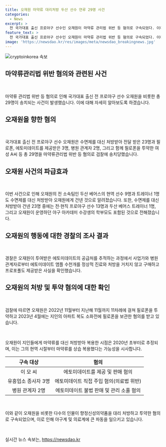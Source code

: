 ```yaml
---
title: 오재원 마약류 대리처방 두산 선수 연루 29명 사건
categories:
  - News
excerpt: >
  전 국가대표 출신 프로야구 선수인 오재원이 마약류 관리법 위반 등 혐의로 구속되었다. 이에 관련된 29명이 검찰에 송치됐는데, 이중 3명은 구속 상태로 이후 조사가 이루어졌다. 이 사건은 두산 베어스의 현역 선수 9명과 트레이너 1명이 수면제를 대신 처방받아 오재원에게 건넨 것으로 알려져 큰 충격을 주고 있다. 이로 인해 야구계와 팬들 사이에 큰 파장을 일으키고 있으며, 사건은 계속 수사 중이다.
feature_text: >
  전 국가대표 출신 프로야구 선수인 오재원이 마약류 관리법 위반 등 혐의로 구속되었다. 이에 관련된 29명이 검찰에 송치됐는데, 이중 3명은 구속 상태로 이후 조사가 이루어졌다. 이 사건은 두산 베어스의 현역 선수 9명과 트레이너 1명이 수면제를 대신 처방받아 오재원에게 건넨 것으로 알려져 큰 충격을 주고 있다. 이로 인해 야구계와 팬들 사이에 큰 파장을 일으키고 있으며, 사건은 계속 수사 중이다.
image: 'https://newsdao.kr/res/images/meta/newsdao_breakingnews.jpg'
---
```


<p><img src="https://newsdao.kr/res/images/meta/newsdao_breakingnews.jpg" alt="cryptoinkorea 속보" /></p>

<h2 data-ke-size="size26">마약류관리법 위반 혐의와 관련된 사건</h2>

<p data-ke-size="size16">&nbsp;</p>

<p>마약류 관리법 위반 등 혐의로 인해 국가대표 출신 전 프로야구 선수 오재원을 비롯한 총 29명이 송치되는 사건이 발생했습니다. 이에 대해 자세히 알아보도록 하겠습니다.</p>

<h2 data-ke-size="size26">오재원을 향한 혐의</h2>

<p data-ke-size="size16">&nbsp;</p>

<p>국가대표 출신 전 프로야구 선수 오재원은 수면제를 대신 처방받아 전달 받은 23명과 필로폰, 에토미데이트를 제공받은 3명, 병원 관계자 2명, 그리고 함께 필로폰을 투약한 여성 A씨 등 총 29명을 마약류관리법 위반 등 혐의로 검찰에 송치당했습니다.</p>

<h2 data-ke-size="size26">오재원 사건의 파급효과</h2>

<p data-ke-size="size16">&nbsp;</p>

<p>이번 사건으로 인해 오재원의 전 소속팀인 두산 베어스의 현역 선수 9명과 트레이너 1명도 수면제를 대신 처방받아 오재원에게 건넨 것으로 알려졌습니다. 또한, 수면제를 대신 처방받아 건넨 23명 중에는 전·현직 프로야구 선수 13명과 두산 베어스 트레이너 1명, 그리고 오재원이 운영하던 야구 아카데미 수강생의 학부모도 포함된 것으로 전해졌습니다. </p>

<h2 data-ke-size="size26">오재원의 행동에 대한 경찰의 조사 결과</h2>

<p data-ke-size="size16">&nbsp;</p>

<p>경찰은 오재원이 투여받은 에토미데이트의 공급처를 추적하는 과정에서 사업가와 병원 관계자로부터 에토미데이트 앰플 수천개를 정상적 진료와 처방을 거치지 않고 구매하고 프로포폴도 제공받은 사실을 확인했습니다.</p>

<h2 data-ke-size="size26">오재원의 처방 및 투약 혐의에 대한 확인</h2>

<p data-ke-size="size16">&nbsp;</p>

<p>검찰에 따르면 오재원은 2022년 11월부터 지난해 11월까지 11차례에 걸쳐 필로폰을 투약하고 2023년 4월에는 지인의 아파트 복도 소화전에 필로폰을 보관한 혐의를 받고 있습니다.</p>

<p data-ke-size="size16">&nbsp;</p>

<p>오재원이 지인들에게 마약류를 대신 처방받아 복용한 시점은 2020년 초부터로 추정되며, 이는 그의 현역 시절부터 마약류를 상습 복용했다는 가능성을 시사합니다. </p>

</p>
<table>

<p><thead>
<tr>
<th style="text-align: center;">구속 대상</th>
<th style="text-align: center;">혐의</th>
</tr>
</thead>
<tbody>
<tr>
<td style="text-align: center;">이 모 씨</td>
<td style="text-align: center;">에토미데이트를 제공 및 판매 혐의</td>
</tr>
<tr>
<td style="text-align: center;">유흥업소 종사자 3명</td>
<td style="text-align: center;">에토미데이트 직접 주입 혐의(의료법 위반)</td>
</tr>
<tr>
<td style="text-align: center;">병원 관계자 2명</td>
<td style="text-align: center;">에토미데이트 불법 판매 및 관리 소홀 혐의</td>
</tr>
</tbody>
</table></p>

<p data-ke-size="size16">&nbsp;</p>

<p>이와 같이 오재원을 비롯한 다수의 인물이 향정신성의약품을 대리 처방하고 투약한 혐의로 구속되었으며, 이로 인해 야구계 및 의료계에 큰 파동을 일으키고 있습니다.</p>

<p data-ke-size="size16">&nbsp;</p>
실시간 뉴스 속보는, <a href="https://newsdao.kr" rel="dofollow">https://newsdao.kr</a>


